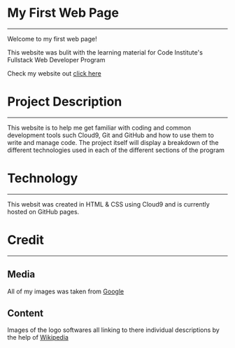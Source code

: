# My First Web Page
___

Welcome to my first web page!

This website was bulit with the learning material for Code Institute's Fullstack Web Developer Program

Check my website out [click here](https://gira1992.github.io/my-first-website/)


# Project Description 
___

This website is to help me get familiar with coding and common development tools such Cloud9, Git and GitHub 
and how to use them to write and manage code. The project itself will display a breakdown of the different 
technologies used in each of the different sections of the program


# Technology 
___
This websit was created in HTML & CSS using Cloud9 and is currently hosted on GitHub pages.

# Credit
___


## Media 

All of my images was taken from [Google](https://www.google.com)

## Content

Images of the logo softwares all linking to there individual descriptions
by the help of [Wikipedia](https://www.wikipedia.org/)





